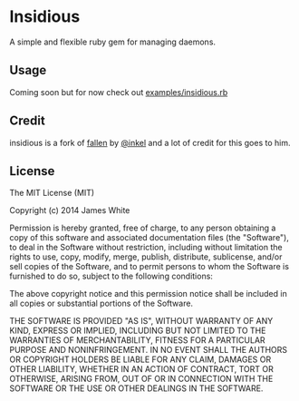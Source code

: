 # Insidious

A simple and flexible ruby gem for managing daemons.

## Usage

Coming soon but for now check out [examples/insidious.rb](https://github.com/jamesrwhite/insidious/blob/master/examples/insidious.rb)

Credit
-------

insidious is a fork of [fallen](https://github.com/inkel/fallen) by [@inkel](https://github.com/inkel) and a lot of credit for this goes to him.

License
---------

The MIT License (MIT)

Copyright (c) 2014 James White

Permission is hereby granted, free of charge, to any person obtaining a copy
of this software and associated documentation files (the "Software"), to deal
in the Software without restriction, including without limitation the rights
to use, copy, modify, merge, publish, distribute, sublicense, and/or sell
copies of the Software, and to permit persons to whom the Software is
furnished to do so, subject to the following conditions:

The above copyright notice and this permission notice shall be included in all
copies or substantial portions of the Software.

THE SOFTWARE IS PROVIDED "AS IS", WITHOUT WARRANTY OF ANY KIND, EXPRESS OR
IMPLIED, INCLUDING BUT NOT LIMITED TO THE WARRANTIES OF MERCHANTABILITY,
FITNESS FOR A PARTICULAR PURPOSE AND NONINFRINGEMENT. IN NO EVENT SHALL THE
AUTHORS OR COPYRIGHT HOLDERS BE LIABLE FOR ANY CLAIM, DAMAGES OR OTHER
LIABILITY, WHETHER IN AN ACTION OF CONTRACT, TORT OR OTHERWISE, ARISING FROM,
OUT OF OR IN CONNECTION WITH THE SOFTWARE OR THE USE OR OTHER DEALINGS IN THE
SOFTWARE.
